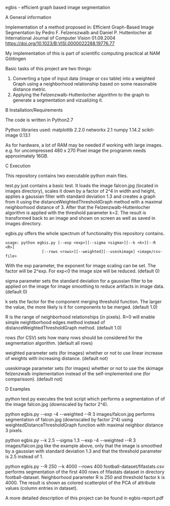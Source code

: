 egbis - efficient graph based image segmentation

A	General information

Implementation of a method proposed in: Efficient Graph-Based Image Segmentation
by Pedro F. Felzenszwalb and Daniel P. Huttenlocher at International Journal of
Computer Vision 01.09.2004 https://doi.org/10.1023/B:VISI.0000022288.19776.77

My implementation of this is part of scientific computing practical
at NAM Göttingen

Basic tasks of this project are two things:
1. Converting a type of input data (image or csv table) into a weighted Graph
	using a neighborhood relationship based on some reasonable distance metric.
2. Applying the Felzenzwalb-Huttenlocher algorithm to the graph to generate
	a segmentation and vizualizing it.


B	Installation/Requirements

The code is written in Python2.7

Python libraries used:
matplotlib 2.2.0
networkx 2.1
numpy 1.14.2
scikit-image 0.13.1

As for hardware, a lot of RAM may be needed if working with large images. e.g.
for uncompressed 480 x 270 Pixel image the programm needs approximately 16GB.


C	Execution

This repository contains two executable python main files.

test.py just contains a basic test. It loads the image falcon.jpg (located in
images directory), scales it down by a factor of 2^4 in width and height,
applies a gaussian filter with standard deviation 1.3 and
creates a graph from it using the distanceWeightedThresholdGraph method with a
maximal neighborhood distance of 3. After that the Felzenzwalb-Huttenlocher
algorithm is applied with the threshold parameter k=2. The result is transformed
back to an image and shown on screen as well as saved in images directory.


egbis.py offers the whole spectrum of functionality this repository contains.

	usage: python egbis.py [--exp <exp>][--sigma <sigma>][--k <k>][--R <R>]
					[--rows <rows>][--weighted][--useskimage] <image/csv-file>

With the exp parameter, the exponent for image scaling can be set. The factor
will be 2^exp. For exp<0 the image size will be reduced. (default 0)

sigma parameter sets the standard deviation for a gaussian filter to be applied
on the image for image smoothing to reduce artifacts in image data. (default 0)

k sets the factor for the component merging threshold function. The larger the
value, the more likely is it for components to be merged. (default 1.0)

R is the range of neighborhood relationships (in pixels). R=0 will enable simple
neightborhood edges method instead of distanceWeightedThresholdGraph method.
(default 1.0)

rows (for CSV) sets how many rows should be considered for the segmentation
algorithm. (default all rows)

weighted parameter sets (for images) whether or not to use linear increase of
weights with increasing distance. (default not)

useskimage parameter sets (for images) whether or not to use the skimage
felzenzwalb implementation instead of the self-implemented one (for
comparisson). (default not)


D	Examples

python test.py
	executes the test script which performs a segmentation of of the image
	falcon.jpg (downscaled by factor 2^4).

python egbis.py --exp -4 --weighted --R 3 images/falcon.jpg
	performs segmentation of falcon.jpg (downscaled by factor 2^4) using
	weightedDistanceThresholdGraph function with maximal neighbor distance 3
	pixels.

python egbis.py --k 2.5 --sigma 1.3 --exp -4 --weighted --R 3 images/falcon.jpg
	like the example above, only that the image is smoothed by a gaussian with
	standard deviation 1.3 and that the threshold parameter is 2.5 instead of 1.


python egbis.py --R 250 --k 4000 --rows 400 football-dataset/fifastats.csv
	performs segmentation of the first 400 rows of fifastats dataset in
	directory football-dataset. Neighborhood parameter R is 250 and threshold
	factor k is 4000. The result is shown as colored scatterplot of the PCA of
	attribute values (column entries in dataset).


A more detailed description of this project can be found in egbis-report.pdf

